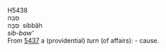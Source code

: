<body>
  <p>H5438<br>  סבּה  <br> סִבָּה  ‎  sibbâh  <br><i>sib-baw‘ </i><br>From <a href="h5437.htm">5437</a>  a (providential) <i>turn</i> (of affairs): - cause.<br></p>
 </body>